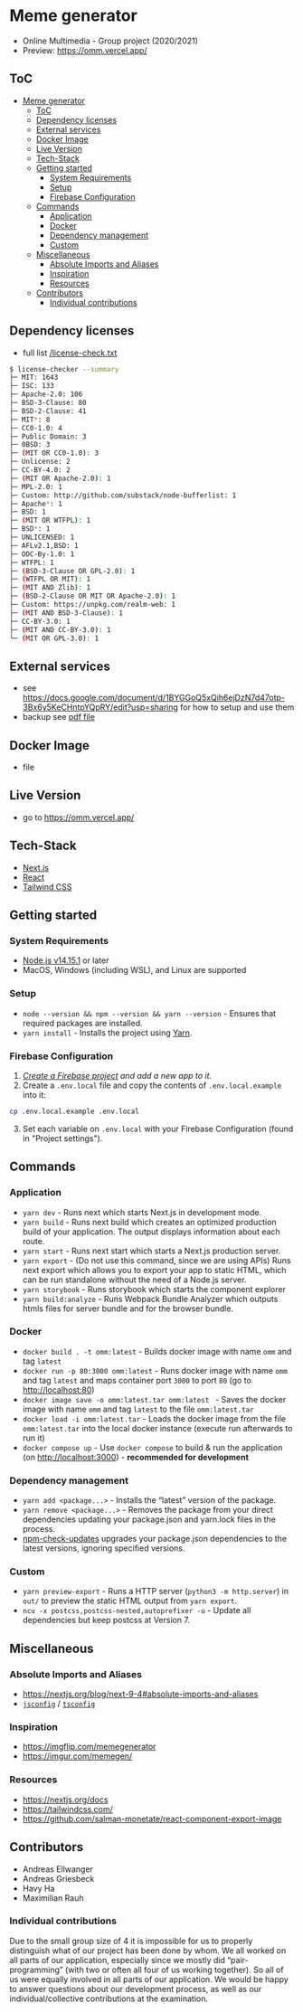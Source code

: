 # Meme generator

- Online Multimedia - Group project (2020/2021)
- Preview: https://omm.vercel.app/

## ToC
- [Meme generator](#meme-generator)
  - [ToC](#toc)
  - [Dependency licenses](#dependency-licenses)
  - [External services](#external-services)
  - [Docker Image](#docker-image)
  - [Live Version](#live-version)
  - [Tech-Stack](#tech-stack)
  - [Getting started](#getting-started)
    - [System Requirements](#system-requirements)
    - [Setup](#setup)
    - [Firebase Configuration](#firebase-configuration)
  - [Commands](#commands)
    - [Application](#application)
    - [Docker](#docker)
    - [Dependency management](#dependency-management)
    - [Custom](#custom)
  - [Miscellaneous](#miscellaneous)
    - [Absolute Imports and Aliases](#absolute-imports-and-aliases)
    - [Inspiration](#inspiration)
    - [Resources](#resources)
  - [Contributors](#contributors)
    - [Individual contributions](#individual-contributions)


## Dependency licenses
- full list [/license-check.txt](/license-check.txt)
```bash
$ license-checker --summary
├─ MIT: 1643
├─ ISC: 133
├─ Apache-2.0: 106
├─ BSD-3-Clause: 80
├─ BSD-2-Clause: 41
├─ MIT*: 8
├─ CC0-1.0: 4
├─ Public Domain: 3
├─ 0BSD: 3
├─ (MIT OR CC0-1.0): 3
├─ Unlicense: 2
├─ CC-BY-4.0: 2
├─ (MIT OR Apache-2.0): 1
├─ MPL-2.0: 1
├─ Custom: http://github.com/substack/node-bufferlist: 1
├─ Apache*: 1
├─ BSD: 1
├─ (MIT OR WTFPL): 1
├─ BSD*: 1
├─ UNLICENSED: 1
├─ AFLv2.1,BSD: 1
├─ ODC-By-1.0: 1
├─ WTFPL: 1
├─ (BSD-3-Clause OR GPL-2.0): 1
├─ (WTFPL OR MIT): 1
├─ (MIT AND Zlib): 1
├─ (BSD-2-Clause OR MIT OR Apache-2.0): 1
├─ Custom: https://unpkg.com/realm-web: 1
├─ (MIT AND BSD-3-Clause): 1
├─ CC-BY-3.0: 1
├─ (MIT AND CC-BY-3.0): 1
└─ (MIT OR GPL-3.0): 1
```

## External services
- see https://docs.google.com/document/d/1BYGGoQ5xQih6ejDzN7d47otp-3Bx6y5KeCHntpYQpRY/edit?usp=sharing for how to setup and use them
- backup see [pdf file](/OMM%20Realm%20&%20Firebase%20Documentation.pdf)

## Docker Image
- file []()

## Live Version
- go to https://omm.vercel.app/

## Tech-Stack
- [Next.js](https://nextjs.org/)
- [React](https://reactjs.org/)
- [Tailwind CSS](https://tailwindcss.com/)

## Getting started

### System Requirements
- [Node.js v14.15.1](https://nodejs.org/en/) or later
- MacOS, Windows (including WSL), and Linux are supported

### Setup
- `node --version && npm --version && yarn --version` - Ensures that required packages are installed.
- `yarn install` - Installs the project using [Yarn](https://yarnpkg.com/getting-started/install).

### Firebase Configuration

1. _[Create a Firebase project](https://console.firebase.google.com/u/0/) and add a new app to it._
2. Create a `.env.local` file and copy the contents of `.env.local.example` into it:

```bash
cp .env.local.example .env.local
```

3. Set each variable on `.env.local` with your Firebase Configuration (found in "Project settings").

## Commands

### Application
- `yarn dev` - Runs next which starts Next.js in development mode.
- `yarn build` - Runs next build which creates an optimized production build of your application. The output displays information about each route.
- `yarn start` - Runs next start which starts a Next.js production server.
- `yarn export` - (Do not use this command, since we are using APIs) Runs next export which allows you to export your app to static HTML, which can be run standalone without the need of a Node.js server.
- `yarn storybook` - Runs storybook which starts the component explorer
- `yarn build:analyze` - Runs Webpack Bundle Analyzer which outputs htmls files for server bundle and for the browser bundle.

### Docker
- `docker build . -t omm:latest` - Builds docker image with name `omm` and tag `latest`
- `docker run -p 80:3000 omm:latest` - Runs docker image with name `omm` and tag `latest` and maps container port `3000` to port `80` (go to [http://localhost:80](http://localhost:80))
- `docker image save -o omm:latest.tar omm:latest ` - Saves the docker image with name `omm` and tag `latest` to the file `omm:latest.tar`
- `docker load -i omm:latest.tar` - Loads the docker image from the file `omm:latest.tar` into the local docker instance (execute run afterwards to run it)
- `docker compose up` - Use `docker compose` to build & run the application (on [http://localhost:3000](http://localhost:3000)) - **recommended for development**

### Dependency management
- `yarn add <package...>` - Installs the “latest” version of the package.
- `yarn remove <package...>` - Removes the package from your direct dependencies updating your package.json and yarn.lock files in the process.
- [npm-check-updates](https://www.npmjs.com/package/npm-check-updates) upgrades your package.json dependencies to the latest versions, ignoring specified versions.

### Custom
- `yarn preview-export` - Runs a HTTP server (`python3 -m http.server`) in `out/` to preview the static HTML output from `yarn export`.
- `ncu -x postcss,postcss-nested,autoprefixer -u` - Update all dependencies but keep postcss at Version 7.


## Miscellaneous
### Absolute Imports and Aliases
- https://nextjs.org/blog/next-9-4#absolute-imports-and-aliases
- [`jsconfig`](https://code.visualstudio.com/docs/languages/jsconfig#_jsconfig-options) / [`tsconfig`](https://www.typescriptlang.org/tsconfig#baseUrl)

### Inspiration

- https://imgflip.com/memegenerator
- https://imgur.com/memegen/

### Resources

- https://nextjs.org/docs
- https://tailwindcss.com/
- https://github.com/salman-monetate/react-component-export-image

## Contributors

- Andreas Ellwanger
- Andreas Griesbeck
- Havy Ha
- Maximilian Rauh

### Individual contributions

Due to the small group size of 4 it is impossible for us to properly distinguish what of our project has been done by whom. We all worked on all parts of our application, especially since we mostly did “pair-programming” (with two or often all four of us working together). So all of us were equally involved in all parts of our application. We would be happy to answer questions about our development process, as well as our individual/collective contributions at the examination.
